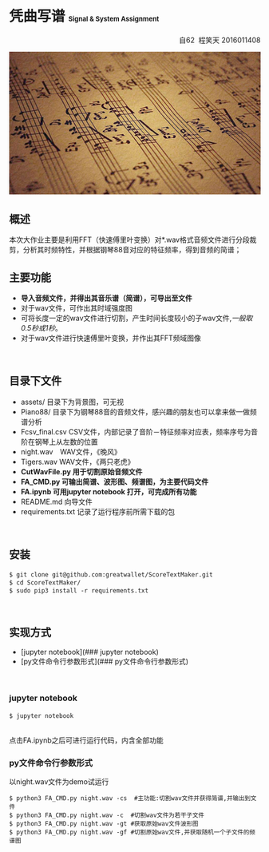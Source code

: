 # 凭曲写谱 <font size = 2>Signal & System Assignment</font>
<p align = "right">自62 &nbsp;程笑天&nbsp;2016011408</p>
<p align = "center">
    <img src = "assets/score.jpeg">
</p> 

## 概述
本次大作业主要是利用FFT（快速傅里叶变换）对*.wav格式音频文件进行分段裁剪，分析其时频特性，并根据钢琴88音对应的特征频率，得到音频的简谱；
</br>

## 主要功能
* <b>导入音频文件，并得出其音乐谱（简谱），可导出至文件</b>
* 对于wav文件，可作出其时域强度图
* 可将长度一定的wav文件进行切割，产生时间长度较小的子wav文件,<i>一般取0.5秒或1秒</i>。
* 对于wav文件进行快速傅里叶变换，并作出其FFT频域图像
</br>

## 目录下文件
+ assets/ 目录下为背景图，可无视
+ Piano88/ 目录下为钢琴88音的音频文件，感兴趣的朋友也可以拿来做一做频谱分析
+ Fcsv_final.csv CSV文件，内部记录了音阶－特征频率对应表，频率序号为音阶在钢琴上从左数的位置
+ night.wav　WAV文件，《晚风》
+ Tigers.wav WAV文件，《两只老虎》
+ <b>CutWavFile.py 用于切割原始音频文件</b>
+ <b>FA_CMD.py 可输出简谱、波形图、频谱图，为主要代码文件</b>
+ <b>FA.ipynb 可用jupyter notebook 打开，可完成所有功能</b>
+ README.md 向导文件
+ requirements.txt 记录了运行程序前所需下载的包
</br>

## 安装
    $ git clone git@github.com:greatwallet/ScoreTextMaker.git
    $ cd ScoreTextMaker/
    $ sudo pip3 install -r requirements.txt
</br>

## 实现方式
*  [jupyter notebook](### jupyter notebook)
*  [py文件命令行参数形式](### py文件命令行参数形式)
</br>

### jupyter notebook
    $ jupyter notebook
</br>
点击FA.ipynb之后可进行运行代码，内含全部功能
</br>

### py文件命令行参数形式
以night.wav文件为demo试运行

    $ python3 FA_CMD.py night.wav -cs  #主功能:切割wav文件并获得简谱,并输出到文件
    $ python3 FA_CMD.py night.wav -c  #切割wav文件为若干子文件
    $ python3 FA_CMD.py night.wav -gt #获取原始wav文件波形图
    $ python3 FA_CMD.py night.wav -gf #切割原始wav文件,并获取随机一个子文件的频谱图
    

